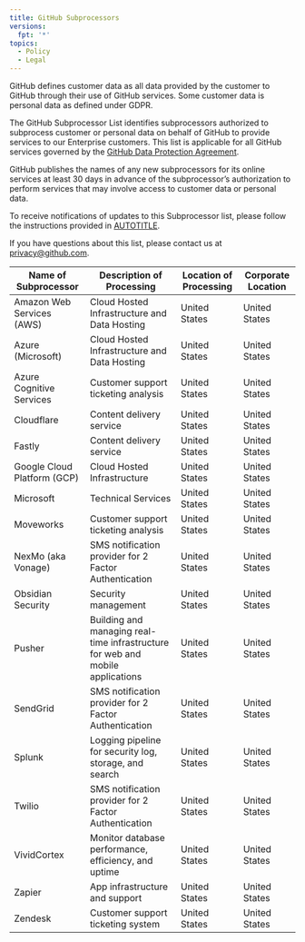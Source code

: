 ```yaml
---
title: GitHub Subprocessors
versions:
  fpt: '*'
topics:
  - Policy
  - Legal
---
```


GitHub defines customer data as all data provided by the customer to GitHub through their use of GitHub services. Some customer data is personal data as defined under GDPR.

The GitHub Subprocessor List identifies subprocessors authorized to subprocess customer or personal data on behalf of GitHub to provide services to our Enterprise customers. This list is applicable for all GitHub services governed by the [GitHub Data Protection Agreement](https://github.com/customer-terms/github-data-protection-agreement).

GitHub publishes the names of any new subprocessors for its online services at least 30 days in advance of the subprocessor’s authorization to perform services that may involve access to customer data or personal data.

To receive notifications of updates to this Subprocessor list, please follow the instructions provided in [AUTOTITLE](/account-and-profile/managing-subscriptions-and-notifications-on-github/setting-up-notifications/about-notifications).

If you have questions about this list, please contact us at privacy@github.com.

Name of Subprocessor | Description of Processing | Location of Processing | Corporate Location
---------------------|---------------------------|------------------------|-------------------
Amazon Web Services (AWS) | Cloud Hosted Infrastructure and Data Hosting | United States | United States
Azure (Microsoft) | Cloud Hosted Infrastructure and Data Hosting | United States |United States
Azure Cognitive Services | Customer support ticketing analysis | United States | United States
Cloudflare | Content delivery service | United States | United States
Fastly | Content delivery service | United States | United States
Google Cloud Platform (GCP) | Cloud Hosted Infrastructure | United States | United States
Microsoft | Technical Services | United States | United States
Moveworks | Customer support ticketing analysis | United States | United States
NexMo (aka Vonage) | SMS notification provider for 2 Factor Authentication | United States | United States
Obsidian Security | Security management | United States | United States
Pusher | Building and managing real-time infrastructure for web and mobile applications | United States | United States
SendGrid | SMS notification provider for 2 Factor Authentication | United States | United States
Splunk | Logging pipeline for security log, storage, and search | United States | United States
Twilio | SMS notification provider for 2 Factor Authentication | United States | United States
VividCortex | Monitor database performance, efficiency, and uptime | United States | United States
Zapier | App infrastructure and support | United States | United States
Zendesk | Customer support ticketing system | United States | United States
